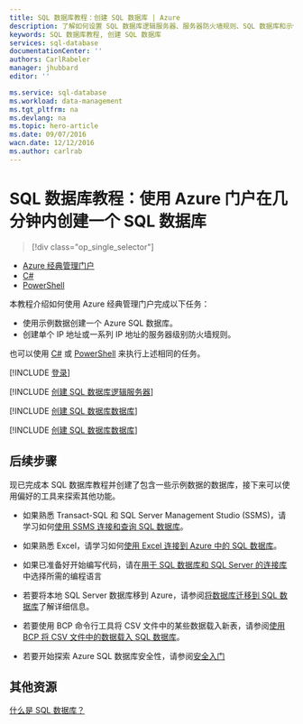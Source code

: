 ```yaml
---
title: SQL 数据库教程：创建 SQL 数据库 | Azure
description: 了解如何设置 SQL 数据库逻辑服务器、服务器防火墙规则、SQL 数据库和示例数据。此外，了解如何使用客户端工具进行连接、配置用户，以及设置数据库防火墙规则。
keywords: SQL 数据库教程, 创建 SQL 数据库
services: sql-database
documentationCenter: ''
authors: CarlRabeler
manager: jhubbard
editor: ''

ms.service: sql-database
ms.workload: data-management
ms.tgt_pltfrm: na
ms.devlang: na
ms.topic: hero-article
ms.date: 09/07/2016
wacn.date: 12/12/2016
ms.author: carlrab
---
```


# SQL 数据库教程：使用 Azure 门户在几分钟内创建一个 SQL 数据库

> [!div class="op_single_selector"]
- [Azure 经典管理门户](./sql-database-get-started.md)
- [C#](./sql-database-get-started-csharp.md)
- [PowerShell](./sql-database-get-started-powershell.md)

本教程介绍如何使用 Azure 经典管理门户完成以下任务：

- 使用示例数据创建一个 Azure SQL 数据库。
- 创建单个 IP 地址或一系列 IP 地址的服务器级别防火墙规则。

也可以使用 [C#](./sql-database-get-started-csharp.md) 或 [PowerShell](./sql-database-get-started-powershell.md) 来执行上述相同的任务。

[!INCLUDE [登录](../../includes/azure-getting-started-portal-login.md)]

[!INCLUDE [创建 SQL 数据库逻辑服务器](../../includes/sql-database-create-new-server-portal.md)]

[!INCLUDE [创建 SQL 数据库数据库](../../includes/sql-database-create-new-database-portal.md)]

[!INCLUDE [创建 SQL 数据库数据库](../../includes/sql-database-create-new-server-firewall-portal.md)]

## 后续步骤
现已完成本 SQL 数据库教程并创建了包含一些示例数据的数据库，接下来可以使用偏好的工具来探索其他功能。

- 如果熟悉 Transact-SQL 和 SQL Server Management Studio (SSMS)，请学习如何[使用 SSMS 连接和查询 SQL 数据库](./sql-database-connect-query-ssms.md)。

- 如果熟悉 Excel，请学习如何[使用 Excel 连接到 Azure 中的 SQL 数据库](./sql-database-connect-excel.md)。

- 如果已准备好开始编写代码，请在[用于 SQL 数据库和 SQL Server 的连接库](./sql-database-libraries.md)中选择所需的编程语言

- 若要将本地 SQL Server 数据库移到 Azure，请参阅[将数据库迁移到 SQL 数据库](./sql-database-cloud-migrate.md)了解详细信息。

- 若要使用 BCP 命令行工具将 CSV 文件中的某些数据载入新表，请参阅[使用 BCP 将 CSV 文件中的数据载入 SQL 数据库](./sql-database-load-from-csv-with-bcp.md)。

- 若要开始探索 Azure SQL 数据库安全性，请参阅[安全入门](./sql-database-get-started-security.md)

## 其他资源

[什么是 SQL 数据库？](./sql-database-technical-overview.md)

<!---HONumber=Mooncake_Quality_Review_1118_2016-->